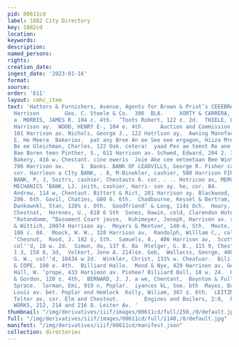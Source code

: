```yaml
---
pid: 00611cd
label: 1882 City Directory
key: 1882cd
location: 
keywords: 
description: 
named_persons: 
rights: 
creation_date: 
ingest_date: '2023-01-16'
format: 
source: 
order: '611'
layout: cmhc_item
text: 'Hatters & Furnishers, Avenue, Agents for Brown & Priot’s CEEEBRATED SIIRTS  404
  Harrison        Geo. C. Steele & Co.  306  BLA.     XORTY & CARRERA, rear 218 Harrison
  a  MORRIS, JAMES R. 104 c. 4th.  ‘Toots Robert, 122 ¢. 2d.  THIELE, LOUIS W,, 107s.
  Harrison ay.  WOOD, HENRY E-, 104 e. 4th.     Auction and Commission.  Fornia, M.,
  101 Harrison av. Nichols, George J., 122 Hatrlson ay.  Awning Mannfacturers. LANDELL,
  E. He Meera  Bakerios.  pat any Bree An ee See eee ergagon, Hiiza Mre,, 917 1. Hemlock.
  Be ee Gleichman, Charles, 122 Oak. cetera!  yaad Pes ae toent Re ane ce anata Beare:
  Bae Boren teen Pinther, S., 611 Harrison av. Schwed, Edward, 204 2. 34. St. Loufe
  Bakery, 416 w. Chestant. cine eweris  Joie Ake cee eeteetaan Bee Winter & Pfeiffer,
  706 Harrison av.     1  Banks. BANK OF LEADVILLS, George R. Fisher cashier, Cheatnut,     ew.
  cor. Harrleon a CIty BANK, . 8, M-Binekler, cashier, 500 Harrison FIRST NATIONAL
  BANK, P, J, Soitrs, cashier, Chestauts 6. cor. . .. Hotricon av, MERCHANTS, AND
  MECHANICS ‘BANK, LJ. inith, cashier, Harri- son ay. he, cor. 84.           Barber:     Apguating,
  Andrew, 114 w, Chentaut. Bittort & Rict, 201 Harrison ay. Blackwood, Thomas, col''d,
  206. 6th. Gavil, Chaties, G80 6. 6th.  Chadbourne, Kessel & Bertram, 102 w. 84.
  Dankownkl, Stan, 128% ¢. Oth.  Goodfriend’ & Long, 114¢ Och.  Hoary, Josepti, 110.8.
  Chestnat,  Horenes, U., 618 6 Sth  Sones, Hawin, cold, Clarendon Hotel. King’ &
  "Rotondomm, “Basoment Coart jouse,  Kuhimeyer, Joseph, Harrison av. so, cor,  Larkin
  & Wittich, 20074 Harrison ay.  Moyers & Mentver, 140-6, Sth.  Moote, George, col''d,
  106 c. 84.  Moock, W. W., 328 Harrison av,  Randolph, Willlam C,, col’d, 18¢14 w.
  ‘Chesnut,  Rood, J. 182 ¢, Sth.  Samuels, 8., 406 Harrison av,  Scott, Semilel,
  col''d, 18 w. 2d.  Simon, da, 137 6. 8a  Rtelger, G. B., 115 9, Chestnut,  Townnénd,
  1 3, 158 6, 3d,  Volkert, Jono A. 214)¢e. Geb,  Wallacss, George, 408 wy, Chestout.  White,
  G. W., col''d, 10434 w 2d.  Winkler, Christ, 131% w. Cheatuar.  Bili Posters.  WHYTE
  & COPE, 108 e. 4th.  Billiard Halle.  Mond & Nye, 429 Harrinon av, Geeidenial Billiard
  Hall, W. ‘prope, 433 Harsieon av. Piohee? Biliiard Ball, 18 w. 24.  Holliday,  Blackemitha.  Becker
  & Gordon, 120 ¢. 4th,  BERNARD, J. J. a we, Chentant,  Boynton & Fuller, 100 2,
  Sprace.  lorman, Emi, 919 n, Poplar.  iyances kL, Soe. bth  Mayes, Daniel F., St,
  Louis av. bet. Poplar end Hemlock  Kolly, Wiliam, 387 ¢. 6th.  LEITZMANN, CHARLES,
  Telter av, cor. Elm and Chestnut.        Engines and Boilers, 2:0,  PACIFIC IRON
  WORKS, 212, 214 and 216 8. Leiter Av. '
thumbnail: "/img/derivatives/iiif/images/00611cd/full/250,/0/default.jpg"
full: "/img/derivatives/iiif/images/00611cd/full/1140,/0/default.jpg"
manifest: "/img/derivatives/iiif/00611cd/manifest.json"
collection: directories
---
```

